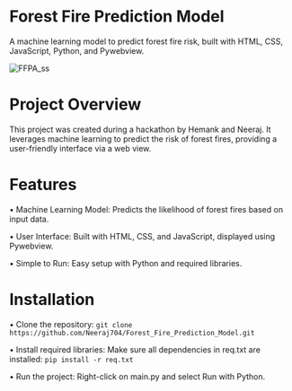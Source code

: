# Forest Fire Prediction Model

A machine learning model to predict forest fire risk, built with HTML, CSS, JavaScript, Python, and Pywebview.

![FFPA_ss](https://github.com/user-attachments/assets/57d6aecb-0c04-469f-917f-e9945fdf32aa)

# Project Overview

This project was created during a hackathon by Hemank and Neeraj. It leverages machine learning to predict the risk of forest fires, providing a user-friendly interface via a web view.

# Features

• Machine Learning Model: Predicts the likelihood of forest fires based on input data.

• User Interface: Built with HTML, CSS, and JavaScript, displayed using Pywebview.

• Simple to Run: Easy setup with Python and required libraries.

# Installation

• Clone the repository: ```git clone https://github.com/Neeraj704/Forest_Fire_Prediction_Model.git```

• Install required libraries: Make sure all dependencies in req.txt are installed: ```pip install -r req.txt```

• Run the project: Right-click on main.py and select Run with Python.
